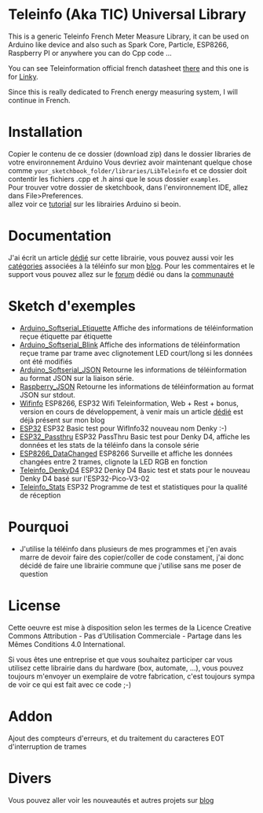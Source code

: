 # Teleinfo (Aka TIC) Universal Library

This is a generic Teleinfo French Meter Measure Library, it can be used on Arduino like device and also such as Spark Core, Particle, ESP8266, Raspberry PI or anywhere you can do Cpp code ...

You can see Teleinformation official french datasheet [there][1] and this one is for [Linky][3].

Since this is really dedicated to French energy measuring system, I will continue in French.

# Installation

Copier le contenu de ce dossier (download zip) dans le dossier libraries de votre environnement Arduino Vous devriez avoir maintenant quelque chose comme `your_sketchbook_folder/libraries/LibTeleinfo` et ce dossier doit contentir les fichiers .cpp et .h ainsi que le sous dossier `examples`.
<br/>
Pour trouver votre dossier de sketchbook, dans l'environnement IDE, allez dans File>Preferences.
<br/>
allez voir ce [tutorial][2] sur les librairies Arduino si beoin.
<br/>

# Documentation

J'ai écrit un article [dédié][10] sur cette librairie, vous pouvez aussi voir les [catégories][6] associées à la téléinfo sur mon [blog][7].
Pour les commentaires et le support vous pouvez allez sur le [forum][8] dédié ou dans la [communauté][9] 

# Sketch d'exemples

- [Arduino_Softserial_Etiquette][3] Affiche des informations de téléinformation reçue étiquette par étiquette
- [Arduino_Softserial_Blink][11] Affiche des informations de téléinformation reçue trame par trame avec clignotement LED court/long si les données ont été modifiés
- [Arduino_Softserial_JSON][4] Retourne les informations de téléinformation au format JSON sur la liaison série.
- [Raspberry_JSON][12] Retourne les informations de téléinformation au format JSON sur stdout.
- [Wifinfo][5] ESP8266, ESP32 Wifi Teleinformation, Web + Rest + bonus, version en cours de développement, à venir mais un article [dédié][13] est déjà présent sur mon blog
- [ESP32][14] ESP32 Basic test pour WifInfo32 nouveau nom Denky :-)
- [ESP32_Passthru][14] ESP32 PassThru Basic test pour Denky D4, affiche les données et les stats de la téléinfo dans la console série
- [ESP8266_DataChanged][15] ESP8266 Surveille et affiche les données changées entre 2 trames, clignote la LED RGB en fonction
- [Teleinfo_DenkyD4][16] ESP32 Denky D4 Basic test et stats pour le nouveau Denky D4 basé sur l'ESP32-Pico-V3-02
- [Teleinfo_Stats][18] ESP32 Programme de test et statistiques pour la qualité de réception

# Pourquoi

- J'utilise la téléinfo dans plusieurs de mes programmes et j'en avais marre de devoir faire des copier/coller de code constament, j'ai donc décidé de faire une librairie commune que j'utilise sans me poser de question

# License

Cette oeuvre est mise à disposition selon les termes de la Licence Creative Commons Attribution - Pas d’Utilisation Commerciale - Partage dans les Mêmes Conditions 4.0 International.

Si vous êtes une entreprise et que vous souhaitez participer car vous utilisez cette librairie dans du hardware (box, automate, ...), vous pouvez toujours m'envoyer un exemplaire de votre fabrication, c'est toujours sympa de voir ce qui est fait avec ce code ;-)

# Addon

Ajout des compteurs d'erreurs, et du traitement du caracteres EOT d'interruption de trames

# Divers

Vous pouvez aller voir les nouveautés et autres projets sur [blog][7] 

[1]: https://www.enedis.fr/sites/default/files/Enedis-NOI-CPT_02E.pdf
[2]: http://learn.adafruit.com/arduino-tips-tricks-and-techniques/arduino-libraries
[3]: https://www.enedis.fr/sites/default/files/Enedis-NOI-CPT_54E.pdf
[6]: https://hallard.me/category/tinfo/
[7]: https://hallard.me
[8]: https://community.hallard.me/category/7
[9]: https://community.hallard.me
[10]: https://hallard.me/libteleinfo

[3]: https://github.com/hallard/LibTeleinfo/blob/master/examples/Arduino_Softserial/Arduino_Softserial_Etiquette.ino
[4]: https://github.com/hallard/LibTeleinfo/blob/master/examples/Arduino_Softserial_JSON/Arduino_Softserial_JSON.ino
[5]: https://github.com/hallard/LibTeleinfo/tree/master/examples/Wifinfo/Wifinfo.ino
[11]: https://github.com/hallard/LibTeleinfo/blob/master/examples/Arduino_Softserial/Arduino_Softserial_Blink.ino
[12]: https://github.com/hallard/LibTeleinfo/blob/master/examples/Raspberry_JSON/raspjson.cpp
[13]: https://hallard.me/wifiinfo/
[14]: https://github.com/hallard/LibTeleinfo/blob/master/examples/ESP32/ESP32.ino
[15]: https://github.com/hallard/LibTeleinfo/blob/master/examples/ESP8266_DataChanged/ESP8266_DataChanged.ino
[16]: https://github.com/hallard/LibTeleinfo/blob/master/examples/Teleinfo_DenkyD4/Teleinfo_DenkyD4.ino
[17]: https://github.com/hallard/LibTeleinfo/blob/master/examples/ESP32_Passthru/ESP32_Passthru.ino
[18]: https://github.com/hallard/LibTeleinfo/blob/master/examples/Teleinfo_Stats/Teleinfo_Stats.ino


